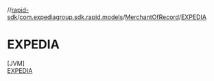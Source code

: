 //[rapid-sdk](../../../../index.md)/[com.expediagroup.sdk.rapid.models](../../index.md)/[MerchantOfRecord](../index.md)/[EXPEDIA](index.md)

# EXPEDIA

[JVM]\
[EXPEDIA](index.md)
